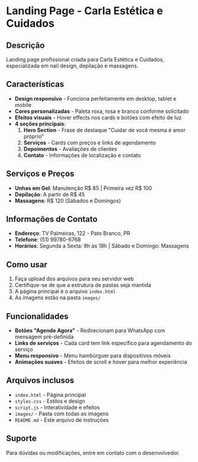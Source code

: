 # Landing Page - Carla Estética e Cuidados

## Descrição
Landing page profissional criada para Carla Estética e Cuidados, especializada em nail design, depilação e massagens.

## Características
- **Design responsivo** - Funciona perfeitamente em desktop, tablet e mobile
- **Cores personalizadas** - Paleta roxa, rosa e branco conforme solicitado
- **Efeitos visuais** - Hover effects nos cards e botões com efeito de luz
- **4 seções principais**:
  1. **Hero Section** - Frase de destaque "Cuidar de você mesma é amor próprio"
  2. **Serviços** - Cards com preços e links de agendamento
  3. **Depoimentos** - Avaliações de clientes
  4. **Contato** - Informações de localização e contato

## Serviços e Preços
- **Unhas em Gel**: Manutenção R$ 85 | Primeira vez R$ 100
- **Depilação**: A partir de R$ 45
- **Massagens**: R$ 120 (Sábados e Domingos)

## Informações de Contato
- **Endereço**: TV Palmeiras, 122 - Pato Branco, PR
- **Telefone**: (51) 99780-6768
- **Horários**: Segunda a Sexta: 9h às 18h | Sábado e Domingo: Massagens

## Como usar
1. Faça upload dos arquivos para seu servidor web
2. Certifique-se de que a estrutura de pastas seja mantida
3. A página principal é o arquivo `index.html`
4. As imagens estão na pasta `images/`

## Funcionalidades
- **Botões "Agende Agora"** - Redirecionam para WhatsApp com mensagem pré-definida
- **Links de serviços** - Cada card tem link específico para agendamento do serviço
- **Menu responsivo** - Menu hambúrguer para dispositivos móveis
- **Animações suaves** - Efeitos de scroll e hover para melhor experiência

## Arquivos inclusos
- `index.html` - Página principal
- `styles.css` - Estilos e design
- `script.js` - Interatividade e efeitos
- `images/` - Pasta com todas as imagens
- `README.md` - Este arquivo de instruções

## Suporte
Para dúvidas ou modificações, entre em contato com o desenvolvedor.

